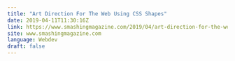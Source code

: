 ```yaml
---
title: "Art Direction For The Web Using CSS Shapes"
date: 2019-04-11T11:30:16Z
link: https://www.smashingmagazine.com/2019/04/art-direction-for-the-web-using-css-shapes/
site: www.smashingmagazine.com
language: Webdev
draft: false
---
```

